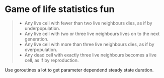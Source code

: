 # Game of life statistics fun

>- Any live cell with fewer than two live neighbours dies, as if by underpopulation.
>- Any live cell with two or three live neighbours lives on to the next generation.
>- Any live cell with more than three live neighbours dies, as if by overpopulation.
>- Any dead cell with exactly three live neighbours becomes a live cell, as if by reproduction.

Use goroutines a lot to get parameter dependend steady state duration.